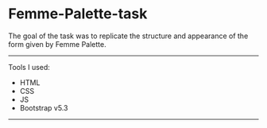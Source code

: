 # Femme-Palette-task 
The goal of the task was to replicate the structure and appearance of the form given by Femme Palette. 

****
Tools I used: 
- HTML
- CSS
- JS
- Bootstrap v5.3

****
